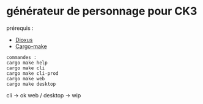 # générateur de personnage pour CK3

prérequis :
- [Dioxus](https://dioxuslabs.com/learn/0.6/getting_started/)
- [Cargo-make](https://github.com/sagiegurari/cargo-make)

```
commandes :
cargo make help 
cargo make cli 
cargo make cli-prod
cargo make web
cargo make desktop
```

cli -> ok
web / desktop -> wip



